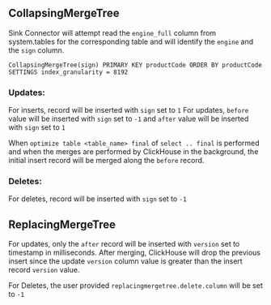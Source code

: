 ## CollapsingMergeTree
Sink Connector will attempt read the `engine_full` column from system.tables for the corresponding table and will 
identify the `engine` and the `sign` column.

`CollapsingMergeTree(sign) PRIMARY KEY productCode ORDER BY productCode SETTINGS index_granularity = 8192`

### Updates:
For inserts, record will be inserted with `sign` set to `1`
For updates, `before` value will be inserted with `sign` set to `-1`
and `after` value will be inserted with `sign` set to `1`

When `optimize table <table_name> final` of `select .. final` is performed and when the merges are performed by
ClickHouse in the background, the initial insert record will be merged along the `before` record.

### Deletes:
For deletes, record will be inserted with `sign` set to `-1`

## ReplacingMergeTree
For updates, only the `after` record will be inserted with `version` set to timestamp in milliseconds.
After merging, ClickHouse will drop the previous insert since the update `version` column value is greater
than the insert record `version` value.

For Deletes, the user provided `replacingmergetree.delete.column` will be set to `-1`
